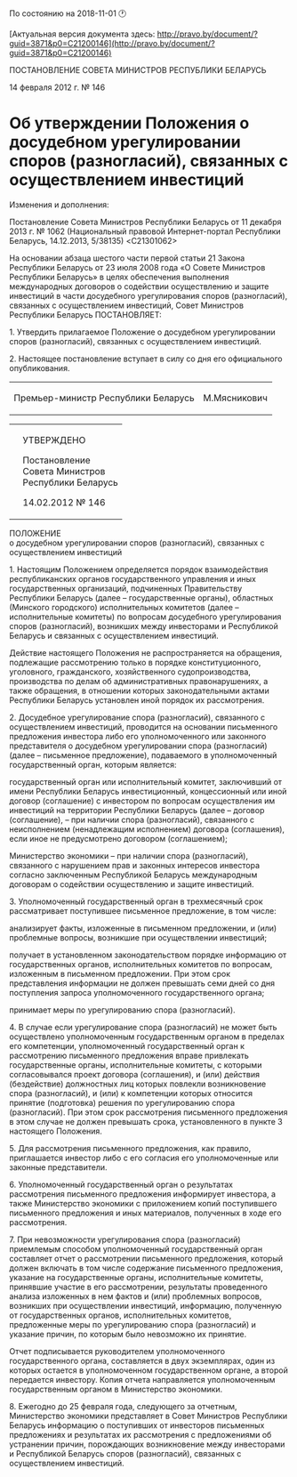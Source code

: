 По состоянию на 2018-11-01 &#x1F550;

[Актуальная версия документа здесь: http://pravo.by/document/?guid=3871&p0=C21200146](http://pravo.by/document/?guid=3871&p0=C21200146)

<p>ПОСТАНОВЛЕНИЕ СОВЕТА МИНИСТРОВ РЕСПУБЛИКИ БЕЛАРУСЬ</p>
<p>14 февраля 2012 г. № 146</p>
<h1>Об утверждении Положения о досудебном урегулировании споров (разногласий), связанных с осуществлением инвестиций</h1>
<p>Изменения и дополнения:</p>
<p>Постановление Совета Министров Республики Беларусь от 11 декабря 2013 г. № 1062 (Национальный правовой Интернет-портал Республики Беларусь, 14.12.2013, 5/38135) &lt;C21301062&gt;</p>
<p></p>
<p>На основании абзаца шестого части первой статьи 21 Закона Республики Беларусь от 23 июля 2008 года «О Совете Министров Республики Беларусь» в целях обеспечения выполнения международных договоров о содействии осуществлению и защите инвестиций в части досудебного урегулирования споров (разногласий), связанных с осуществлением инвестиций, Совет Министров Республики Беларусь ПОСТАНОВЛЯЕТ:</p>
<p>1. Утвердить прилагаемое Положение о досудебном урегулировании споров (разногласий), связанных с осуществлением инвестиций.</p>
<p>2. Настоящее постановление вступает в силу со дня его официального опубликования.</p>
<p></p>
<table><tr>
<td><p>Премьер-министр Республики Беларусь</p></td>
<td><p>М.Мясникович</p></td>
</tr></table>
<p></p>
<table><tr>
<td><p></p></td>
<td>
<p>УТВЕРЖДЕНО</p>
<p>Постановление<br>Совета Министров<br>Республики Беларусь</p>
<p>14.02.2012 № 146</p>
</td>
</tr></table>
<p>ПОЛОЖЕНИЕ<br>о досудебном урегулировании споров (разногласий), связанных с осуществлением инвестиций</p>
<p>1. Настоящим Положением определяется порядок взаимодействия республиканских органов государственного управления и иных государственных организаций, подчиненных Правительству Республики Беларусь (далее – государственные органы), областных (Минского городского) исполнительных комитетов (далее – исполнительные комитеты) по вопросам досудебного урегулирования споров (разногласий), возникших между инвесторами и Республикой Беларусь и связанных с осуществлением инвестиций.</p>
<p>Действие настоящего Положения не распространяется на обращения, подлежащие рассмотрению только в порядке конституционного, уголовного, гражданского, хозяйственного судопроизводства, производства по делам об административных правонарушениях, а также обращения, в отношении которых законодательными актами Республики Беларусь установлен иной порядок их рассмотрения.</p>
<p>2. Досудебное урегулирование спора (разногласий), связанного с осуществлением инвестиций, проводится на основании письменного предложения инвестора либо его уполномоченного или законного представителя о досудебном урегулировании спора (разногласий) (далее – письменное предложение), подаваемого в уполномоченный государственный орган, которым является:</p>
<p>государственный орган или исполнительный комитет, заключивший от имени Республики Беларусь инвестиционный, концессионный или иной договор (соглашение) с инвестором по вопросам осуществления им инвестиций на территории Республики Беларусь (далее – договор (соглашение), – при наличии спора (разногласий), связанного с неисполнением (ненадлежащим исполнением) договора (соглашения), если иное не предусмотрено договором (соглашением);</p>
<p>Министерство экономики – при наличии спора (разногласий), связанного с нарушением прав и законных интересов инвестора согласно заключенным Республикой Беларусь международным договорам о содействии осуществлению и защите инвестиций.</p>
<p>3. Уполномоченный государственный орган в трехмесячный срок рассматривает поступившее письменное предложение, в том числе:</p>
<p>анализирует факты, изложенные в письменном предложении, и (или) проблемные вопросы, возникшие при осуществлении инвестиций;</p>
<p>получает в установленном законодательством порядке информацию от государственных органов, исполнительных комитетов по вопросам, изложенным в письменном предложении. При этом срок представления информации не должен превышать семи дней со дня поступления запроса уполномоченного государственного органа;</p>
<p>принимает меры по урегулированию спора (разногласий).</p>
<p>4. В случае если урегулирование спора (разногласий) не может быть осуществлено уполномоченным государственным органом в пределах его компетенции, уполномоченный государственный орган к рассмотрению письменного предложения вправе привлекать государственные органы, исполнительные комитеты, с которыми согласовывался проект договора (соглашения), и (или) действия (бездействие) должностных лиц которых повлекли возникновение спора (разногласий), и (или) к компетенции которых относится принятие (подготовка) решения по урегулированию спора (разногласий). При этом срок рассмотрения письменного предложения в этом случае не должен превышать срока, установленного в пункте 3 настоящего Положения.</p>
<p>5. Для рассмотрения письменного предложения, как правило, приглашается инвестор либо с его согласия его уполномоченные или законные представители.</p>
<p>6. Уполномоченный государственный орган о результатах рассмотрения письменного предложения информирует инвестора, а также Министерство экономики с приложением копий поступившего письменного предложения и иных материалов, полученных в ходе его рассмотрения.</p>
<p>7. При невозможности урегулирования спора (разногласий) приемлемым способом уполномоченный государственный орган составляет отчет о рассмотрении письменного предложения, который должен включать в том числе содержание письменного предложения, указание на государственные органы, исполнительные комитеты, принявшие участие в его рассмотрении, результаты проведенного анализа изложенных в нем фактов и (или) проблемных вопросов, возникших при осуществлении инвестиций, информацию, полученную от государственных органов, исполнительных комитетов, предложенные меры по урегулированию спора (разногласий) и указание причин, по которым было невозможно их принятие.</p>
<p>Отчет подписывается руководителем уполномоченного государственного органа, составляется в двух экземплярах, один из которых остается в уполномоченном государственном органе, а второй передается инвестору. Копия отчета направляется уполномоченным государственным органом в Министерство экономики.</p>
<p>8. Ежегодно до 25 февраля года, следующего за отчетным, Министерство экономики представляет в Совет Министров Республики Беларусь информацию о поступивших от инвесторов письменных предложениях и результатах их рассмотрения с предложениями об устранении причин, порождающих возникновение между инвесторами и Республикой Беларусь споров (разногласий), связанных с осуществлением инвестиций.</p>